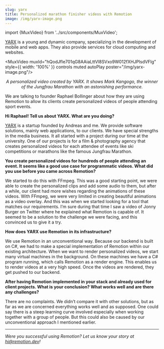 ```yaml
---
slug: yarx
title: Personalized marathon finisher videos with Remotion
image: /img/yarx-image.png
---
```


import {MuxVideo} from '../src/components/MuxVideo';

[YARX](https://www.yarx.ch/start) is a young and dynamic company, specializing in the development of mobile and web apps. They also provide services for cloud computing and websites.

<MuxVideo muxId="hQodJfIe701qG8AAiaLttVl8SVxo9W012fXHJPIsdVFIg" style={{
  width: '100%'
}} controls muted autoPlay poster="/img/yarx-image.png"/>

<p align="center"><em  style={{fontSize: "0.9em"}}>A personalized video created by YARX. It shows Mark Kangogo, the winner of the Jungfrau Marathon with an astonishing performance.</em></p>

We are talking to founder Raphael Bollinger about how they are using Remotion to allow its clients create personalized videos of people attending sport events.

**Hi Raphael! Tell us about YARX. What are you doing?**

[YARX](https://yarx.ch) is a startup founded by Andreas and me. We provide software solutions, mainly web applications, to our clients. We have special strengths in the media business. It all started with a project during our time at the university. One of our projects is for a film & photography agency that creates personalized videos for each attendee of events like ski competitions or marathons like the famous Jungfrau Marathon.

**You create personalized videos for hundreds of people attending an event. It seems like a good use case for programmatic videos. What did you use before you came across Remotion?**

We started to do this with FFmpeg. This was a good starting point, we were able to create the personalized clips and add some audio to them, but after a while, our client had more wishes regarding the animations of these videos. With FFmpeg, we were very limited in creating beautiful animations as a video overlay. And this was when we started looking for a tool that matches our requirements. I’m sure during that time I saw a video of Jonny Burger on Twitter where he explained what Remotion is capable of. It seemed to be a solution to the challenge we were facing, and this convinced us to give it a try.

**How does YARX use Remotion in its infrastructure?**

We use Remotion in an unconventional way. Because our backend is built on C#, we had to make a special implementation of Remotion within our existing architecture. When we want to render personalized videos, we start many virtual machines in the background. On these machines we have a C# program running, which calls Remotion as a render engine. This enables us to render videos at a very high speed. Once the videos are rendered, they get pushed to our backend.

**After having Remotion implemented in your stack and already used for client projects. What is your conclusion? What works well and are there any challenges?**

There are no complaints. We didn’t compare it with other solutions, but as far as we are concerned everything works well and as supposed. One could say there is a steep learning curve involved especially when working together with a group of people. But this could also be caused by our unconventional approach I mentioned earlier.

---

_Were you successful using Remotion? Let us know your story at hi@remotion.dev!_
